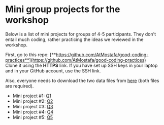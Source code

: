 # Mini group projects for the workshop

Below is a list of mini projects for groups of 4-5 participants. They don't entail much coding, rather practicing the ideas we reviewed in the workshop.

First, go to this repo: [**https://github.com/AtMostafa/good-coding-practices**](https://github.com/AtMostafa/good-coding-practices)  
Clone it using the **HTTPS** link.
If you have set up SSH keys in your laptop and in your GitHub account, use the SSH link.

Also, everyone needs to download the two data files from [here](https://osf.io/wnv3e/files/osfstorage) (both files are required).

- Mini project #1: [Q1](/workshop/projects/Q1.md)
- Mini project #2: [Q2](/workshop/projects/Q2.md)
- Mini project #3: [Q3](/workshop/projects/Q3.md)
- Mini project #4: [Q4](/workshop/projects/Q4.md)
- Mini project #5: [Q5](/workshop/projects/Q5.md)
